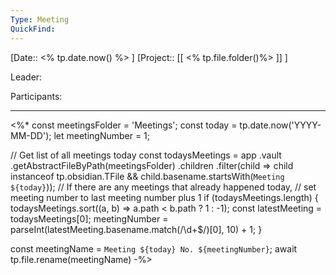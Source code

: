 ```yaml
---
Type: Meeting
QuickFind:
---
```

[Date:: <% tp.date.now() %>  ] 
[Project::  [[ <% tp.file.folder()%> ]] ]


Leader: 

Participants:

---

<%*
const meetingsFolder = 'Meetings';
const today = tp.date.now('YYYY-MM-DD');
let meetingNumber = 1;

// Get list of all meetings today
const todaysMeetings = app
  .vault
  .getAbstractFileByPath(meetingsFolder)
  .children
  .filter(child => child instanceof tp.obsidian.TFile && child.basename.startsWith(`Meeting ${today}`));
// If there are any meetings that already happened today,
// set meeting number to last meeting number plus 1
if (todaysMeetings.length) {
  todaysMeetings.sort((a, b) => a.path < b.path ? 1 : -1);
  const latestMeeting = todaysMeetings[0];
  meetingNumber = parseInt(latestMeeting.basename.match(/\d+$/)[0], 10) + 1;
}

const meetingName = `Meeting ${today} No. ${meetingNumber}`;
await tp.file.rename(meetingName)
-%>
